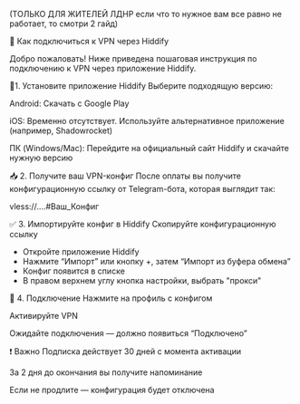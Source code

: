 (ТОЛЬКО ДЛЯ ЖИТЕЛЕЙ ЛДНР если что то нужное вам все равно не работает, то смотри 2 гайд)

📲 Как подключиться к VPN через Hiddify 

Добро пожаловать! Ниже приведена пошаговая инструкция по подключению к VPN через приложение Hiddify.

🔧1. Установите приложение Hiddify
Выберите подходящую версию:

Android: Скачать с Google Play

iOS: Временно отсутствует. Используйте альтернативное приложение (например, Shadowrocket)

ПК (Windows/Mac): Перейдите на официальный сайт Hiddify и скачайте нужную версию


📥 2. Получите ваш VPN-конфиг
После оплаты вы получите конфигурационную ссылку от Telegram-бота, которая выглядит так:

vless://....#Ваш_Конфиг


✅ 3. Импортируйте конфиг в Hiddify
Скопируйте конфигурационную ссылку

- Откройте приложение Hiddify
- Нажмите “Импорт” или кнопку +, затем “Импорт из буфера обмена”
- Конфиг появится в списке
- В правом верхнем углу кнопка настройки, выбрать "прокси"


🚀 4. Подключение
Нажмите на профиль с конфигом

Активируйте VPN

Ожидайте подключения — должно появиться “Подключено”


❗ Важно
Подписка действует 30 дней с момента активации

За 2 дня до окончания вы получите напоминание

Если не продлите — конфигурация будет отключена

